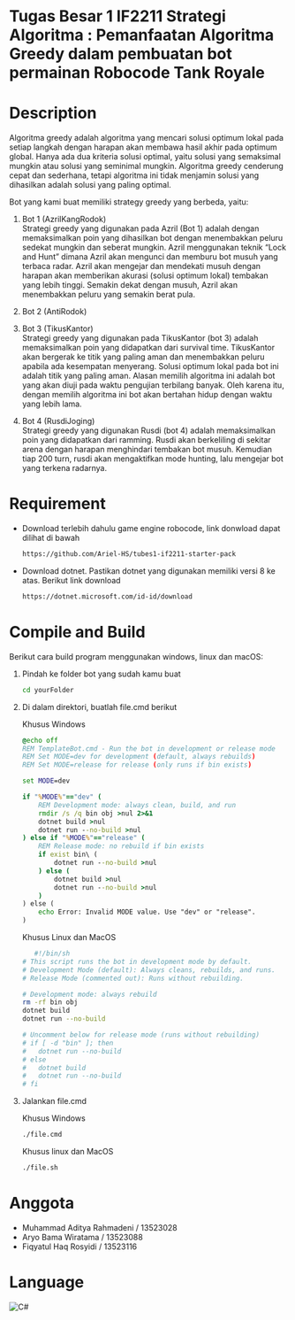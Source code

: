 # Tugas Besar 1 IF2211 Strategi Algoritma : Pemanfaatan Algoritma Greedy dalam pembuatan bot permainan Robocode Tank Royale

# Description
Algoritma greedy adalah algoritma yang mencari solusi optimum lokal pada setiap langkah dengan harapan akan membawa hasil akhir pada optimum global. Hanya ada dua kriteria solusi optimal, yaitu solusi yang semaksimal mungkin atau solusi yang seminimal mungkin. Algoritma greedy cenderung cepat dan sederhana, tetapi algoritma ini tidak menjamin solusi yang dihasilkan adalah solusi yang paling optimal.

Bot yang kami buat memiliki strategy greedy yang berbeda, yaitu:

1. Bot 1 (AzrilKangRodok) <br>
   Strategi greedy yang digunakan pada Azril (Bot 1) adalah dengan memaksimalkan poin yang dihasilkan bot dengan menembakkan peluru sedekat mungkin dan seberat mungkin. Azril menggunakan teknik “Lock and Hunt” dimana Azril akan mengunci dan memburu bot musuh yang terbaca radar. Azril akan mengejar dan mendekati musuh dengan harapan akan memberikan akurasi (solusi optimum lokal) tembakan yang lebih tinggi. Semakin dekat dengan musuh, Azril akan menembakkan peluru yang semakin berat pula.


3. Bot 2 (AntiRodok)


4. Bot 3 (TikusKantor) <br>
    Strategi greedy yang digunakan pada TikusKantor (bot 3) adalah memaksimalkan poin yang didapatkan dari survival time. TikusKantor akan bergerak ke titik yang paling aman dan menembakkan peluru apabila ada kesempatan menyerang. Solusi optimum lokal pada bot ini adalah titik yang paling aman. Alasan memilih algoritma ini adalah bot yang akan diuji pada waktu pengujian terbilang banyak. Oleh karena itu, dengan memilih algoritma ini bot akan bertahan hidup dengan waktu yang lebih lama.

5. Bot 4 (RusdiJoging) <br>
   Strategi greedy yang digunakan Rusdi (bot 4) adalah memaksimalkan poin yang didapatkan dari ramming. Rusdi akan berkeliling di sekitar arena dengan harapan menghindari tembakan bot musuh. Kemudian tiap 200 turn, rusdi akan mengaktifkan mode hunting, lalu mengejar bot yang terkena radarnya.

# Requirement
- Download terlebih dahulu game engine robocode, link donwload dapat dilihat di bawah
  ```bash
  https://github.com/Ariel-HS/tubes1-if2211-starter-pack
  ```

- Download dotnet. Pastikan dotnet yang digunakan memiliki versi 8 ke atas. Berikut link download
  ```bash
  https://dotnet.microsoft.com/id-id/download
  ```

# Compile and Build
Berikut cara build program menggunakan windows, linux dan macOS:
1. Pindah ke folder bot yang sudah kamu buat
   ```bash
   cd yourFolder
   ```
2. Di dalam direktori, buatlah file.cmd berikut

   Khusus Windows
   ```cmd
   @echo off
   REM TemplateBot.cmd - Run the bot in development or release mode
   REM Set MODE=dev for development (default, always rebuilds)
   REM Set MODE=release for release (only runs if bin exists)
   
   set MODE=dev
   
   if "%MODE%"=="dev" (
       REM Development mode: always clean, build, and run
       rmdir /s /q bin obj >nul 2>&1
       dotnet build >nul
       dotnet run --no-build >nul
   ) else if "%MODE%"=="release" (
       REM Release mode: no rebuild if bin exists
       if exist bin\ (
           dotnet run --no-build >nul
       ) else (
           dotnet build >nul
           dotnet run --no-build >nul
       )
   ) else (
       echo Error: Invalid MODE value. Use "dev" or "release".
   )
   ```
   
   Khusus Linux dan MacOS
   ```sh
      #!/bin/sh
   # This script runs the bot in development mode by default.
   # Development Mode (default): Always cleans, rebuilds, and runs.
   # Release Mode (commented out): Runs without rebuilding.
   
   # Development mode: always rebuild
   rm -rf bin obj
   dotnet build
   dotnet run --no-build
   
   # Uncomment below for release mode (runs without rebuilding)
   # if [ -d "bin" ]; then
   #   dotnet run --no-build
   # else
   #   dotnet build
   #   dotnet run --no-build
   # fi
   ```
   
4. Jalankan file.cmd

   Khusus Windows
   ```bash
   ./file.cmd
   ```

   Khusus linux dan MacOS
   ```bash
   ./file.sh
   ```
# Anggota
- Muhammad Aditya Rahmadeni / 13523028
- Aryo Bama Wiratama / 13523088
- Fiqyatul Haq Rosyidi / 13523116

# Language
![C#](https://img.shields.io/badge/C%23-9A4993?style=for-the-badge&logo=csharp&logoColor=white)
